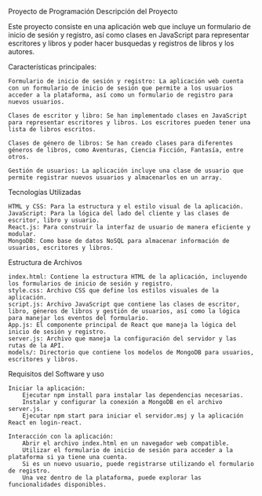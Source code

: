 Proyecto de Programación
Descripción del Proyecto

Este proyecto consiste en una aplicación web que incluye un formulario de inicio de sesión y registro, así como clases en JavaScript para representar escritores y libros y poder hacer busquedas y registros de libros y los autores.

Características principales:

    Formulario de inicio de sesión y registro: La aplicación web cuenta con un formulario de inicio de sesión que permite a los usuarios acceder a la plataforma, así como un formulario de registro para nuevos usuarios.

    Clases de escritor y libro: Se han implementado clases en JavaScript para representar escritores y libros. Los escritores pueden tener una lista de libros escritos.

    Clases de género de libros: Se han creado clases para diferentes géneros de libros, como Aventuras, Ciencia Ficción, Fantasía, entre otros.

    Gestión de usuarios: La aplicación incluye una clase de usuario que permite registrar nuevos usuarios y almacenarlos en un array.

Tecnologías Utilizadas

    HTML y CSS: Para la estructura y el estilo visual de la aplicación.
    JavaScript: Para la lógica del lado del cliente y las clases de escritor, libro y usuario.
    React.js: Para construir la interfaz de usuario de manera eficiente y modular.
    MongoDB: Como base de datos NoSQL para almacenar información de usuarios, escritores y libros.

Estructura de Archivos

    index.html: Contiene la estructura HTML de la aplicación, incluyendo los formularios de inicio de sesión y registro.
    style.css: Archivo CSS que define los estilos visuales de la aplicación.
    script.js: Archivo JavaScript que contiene las clases de escritor, libro, géneros de libros y gestión de usuarios, así como la lógica para manejar los eventos del formulario.
    App.js: El componente principal de React que maneja la lógica del inicio de sesión y registro.
    server.js: Archivo que maneja la configuración del servidor y las rutas de la API.
    models/: Directorio que contiene los modelos de MongoDB para usuarios, escritores y libros.

Requisitos del Software y uso

    Iniciar la aplicación:
        Ejecutar npm install para instalar las dependencias necesarias.
        Instalar y configurar la conexión a MongoDB en el archivo server.js.
        Ejecutar npm start para iniciar el servidor.msj y la aplicación React en login-react.

    Interacción con la aplicación:
        Abrir el archivo index.html en un navegador web compatible.
        Utilizar el formulario de inicio de sesión para acceder a la plataforma si ya tiene una cuenta.
        Si es un nuevo usuario, puede registrarse utilizando el formulario de registro.
        Una vez dentro de la plataforma, puede explorar las funcionalidades disponibles.
